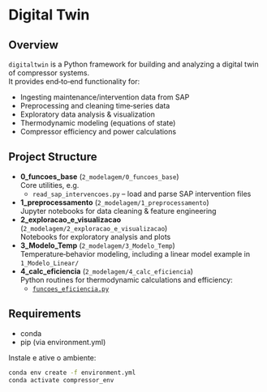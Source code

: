 # Digital Twin

## Overview

`digitaltwin` is a Python framework for building and analyzing a digital twin of compressor systems.  
It provides end‑to‑end functionality for:

- Ingesting maintenance/intervention data from SAP  
- Preprocessing and cleaning time‑series data  
- Exploratory data analysis & visualization  
- Thermodynamic modeling (equations of state)  
- Compressor efficiency and power calculations  

## Project Structure

- **0_funcoes_base** (`2_modelagem/0_funcoes_base`)  
  Core utilities, e.g.  
  - `read_sap_intervencoes.py` – load and parse SAP intervention files  
- **1_preprocessamento** (`2_modelagem/1_preprocessamento`)  
  Jupyter notebooks for data cleaning & feature engineering  
- **2_exploracao_e_visualizacao** (`2_modelagem/2_exploracao_e_visualizacao`)  
  Notebooks for exploratory analysis and plots  
- **3_Modelo_Temp** (`2_modelagem/3_Modelo_Temp`)  
  Temperature‑behavior modeling, including a linear model example in `1_Modelo_Linear/`  
- **4_calc_eficiencia** (`2_modelagem/4_calc_eficiencia`)  
  Python routines for thermodynamic calculations and efficiency:  
  - [`funcoes_eficiencia.py`](2_modelagem/4_calc_eficiencia/funcoes_eficiencia.py)  

## Requirements

- conda  
- pip (via environment.yml)

Instale e ative o ambiente:

```bash
conda env create -f environment.yml
conda activate compressor_env
```